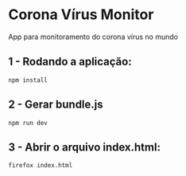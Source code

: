 # Corona Vírus Monitor
App para monitoramento do corona vírus no mundo

## 1 - Rodando a aplicação:
``npm install``

## 2 - Gerar bundle.js
``npm run dev``

## 3 - Abrir o arquivo index.html:
``firefox index.html``

